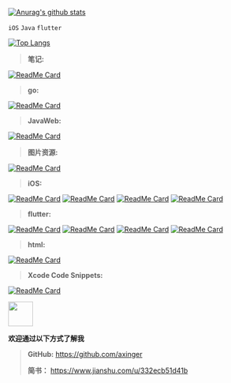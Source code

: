 
[![Anurag's github stats](https://github-readme-stats.vercel.app/api?username=axinger&show_icons=true&theme=cobalt&title_color=0xFF87CEEB)](https://github.com/axinger/axinger)

`iOS` `Java` `flutter`

[![Top Langs](https://github-readme-stats.vercel.app/api/top-langs/?username=axinger&layout=compact)](https://github.com/axinger/axinger.git)


> **笔记:** 
> 
[![ReadMe Card](https://github-readme-stats.vercel.app/api/pin/?username=axinger&repo=README)](https://github.com/axinger/README.git)

> **go:**

[![ReadMe Card](https://github-readme-stats.vercel.app/api/pin/?username=axinger&repo=ax_go_web)](https://github.com/axinger/ax_go_web.git)


> **JavaWeb:** 

[![ReadMe Card](https://github-readme-stats.vercel.app/api/pin/?username=axinger&repo=ax_spring_boot_demo)](https://github.com/axinger/ax_spring_boot_demo.git)


> **图片资源:**

[![ReadMe Card](https://github-readme-stats.vercel.app/api/pin/?username=axinger&repo=ax_picture)](https://github.com/axinger/ax_picture.git)

> **iOS:** 

[![ReadMe Card](https://github-readme-stats.vercel.app/api/pin/?username=axinger&repo=AXiOSKit)](https://github.com/axinger/AXiOSKit.git)
[![ReadMe Card](https://github-readme-stats.vercel.app/api/pin/?username=axinger&repo=AXCollectionObserve)](https://github.com/axinger/AXCollectionObserve.git)
[![ReadMe Card](https://github-readme-stats.vercel.app/api/pin/?username=axinger&repo=AXViewControllerTransitioning)](https://github.com/axinger/AXViewControllerTransitioning.git)
[![ReadMe Card](https://github-readme-stats.vercel.app/api/pin/?username=axinger&repo=AXSwiftKit)](https://github.com/axinger/AXSwiftKit.git)



> **flutter:** 

[![ReadMe Card](https://github-readme-stats.vercel.app/api/pin/?username=axinger&repo=ax_flutter_demo)](https://github.com/axinger/ax_flutter_demo.git)
[![ReadMe Card](https://github-readme-stats.vercel.app/api/pin/?username=axinger&repo=ax_flutter_util)](https://github.com/axinger/ax_flutter_util.git)
[![ReadMe Card](https://github-readme-stats.vercel.app/api/pin/?username=axinger&repo=ax_flutter_plugin)](https://github.com/axinger/ax_flutter_plugin.git)
[![ReadMe Card](https://github-readme-stats.vercel.app/api/pin/?username=axinger&repo=ax_flutter_toast)](https://github.com/axinger/ax_flutter_toast.git)


> **html:** 

[![ReadMe Card](https://github-readme-stats.vercel.app/api/pin/?username=axinger&repo=ax_html_demo)](https://github.com/axinger/ax_html_demo.git)



> **Xcode Code Snippets:** 

[![ReadMe Card](https://github-readme-stats.vercel.app/api/pin/?username=axinger&repo=AXXcodeCodeSnippets)](https://github.com/axinger/AXXcodeCodeSnippets.git)

<img src="https://s1.ax1x.com/2020/10/24/BZwJ8x.png" width=50>

**欢迎通过以下方式了解我**
> **GitHub:** https://github.com/axinger
>
> **简书：** https://www.jianshu.com/u/332ecb51d41b

<!--


<img src="https://raw.githubusercontent.com/axinger/picture/main/icon_orange.png" />

**axinger/axinger** is a ✨ _special_ ✨ repository because its `README.md` (this file) appears on your GitHub profile.

Here are some ideas to get you started:

- 🔭 I’m currently working on ...
- 🌱 I’m currently learning ...
- 👯 I’m looking to collaborate on ...
- 🤔 I’m looking for help with ...
- 💬 Ask me about ...
- 📫 How to reach me: ...
- 😄 Pronouns: ...
- ⚡ Fun fact: ...
-->
